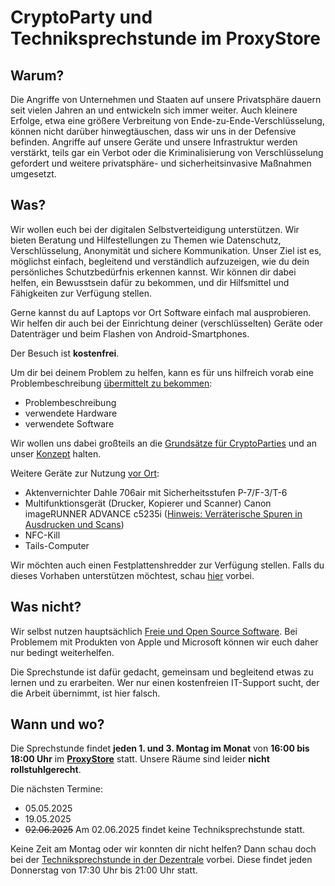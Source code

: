 # CryptoParty und Techniksprechstunde im ProxyStore

## Warum?

Die Angriffe von Unternehmen und Staaten auf unsere Privatsphäre dauern seit vielen Jahren an und entwickeln sich immer weiter. Auch kleinere Erfolge, etwa eine größere Verbreitung von Ende-zu-Ende-Verschlüsselung, können nicht darüber hinwegtäuschen, dass wir uns in der Defensive befinden. Angriffe auf unsere Geräte und unsere Infrastruktur werden verstärkt, teils gar ein Verbot oder die Kriminalisierung von Verschlüsselung gefordert und weitere privatsphäre- und sicherheitsinvasive Maßnahmen umgesetzt.

## Was?

Wir wollen euch bei der digitalen Selbstverteidigung unterstützen. Wir bieten Beratung und Hilfestellungen zu Themen wie Datenschutz, Verschlüsselung, Anonymität und sichere Kommunikation. Unser Ziel ist es, möglichst einfach, begleitend und verständlich aufzuzeigen, wie du dein persönliches Schutzbedürfnis erkennen kannst. Wir können dir dabei helfen, ein Bewusstsein dafür zu bekommen, und dir Hilfsmittel und Fähigkeiten zur Verfügung stellen.

Gerne kannst du auf Laptops vor Ort Software einfach mal ausprobieren. Wir helfen dir auch bei der Einrichtung deiner (verschlüsselten) Geräte oder Datenträger und beim Flashen von Android-Smartphones.

Der Besuch ist **kostenfrei**.

Um dir bei deinem Problem zu helfen, kann es für uns hilfreich vorab eine Problembeschreibung [übermittelt zu bekommen](contact.html):

* Problembeschreibung
* verwendete Hardware
* verwendete Software

Wir wollen uns dabei großteils an die [Grundsätze für CryptoParties](https://www.cryptoparty.in/guiding_principles) und an unser [Konzept](https://dys2p.com/konzept.html) halten.

Weitere Geräte zur Nutzung [vor Ort](index.html):

* Aktenvernichter Dahle 706air mit Sicherheitsstufen P-7/F-3/T-6
* Multifunktionsgerät (Drucker, Kopierer und Scanner) Canon imageRUNNER ADVANCE c5235i ([Hinweis: Verräterische Spuren in Ausdrucken und Scans](https://dys2p.com/de/2022-09-print-scan-traces.html))
* NFC-Kill
* Tails-Computer

Wir möchten auch einen Festplattenshredder zur Verfügung stellen. Falls du dieses Vorhaben unterstützen möchtest, schau [hier](https://dys2p.com/de/support.html) vorbei.

## Was nicht?

Wir selbst nutzen hauptsächlich [Freie und Open Source Software](https://de.wikipedia.org/wiki/Free/Libre_Open_Source_Software). Bei Problemem mit Produkten von Apple und Microsoft können wir euch daher nur bedingt weiterhelfen.

Die Sprechstunde ist dafür gedacht, gemeinsam und begleitend etwas zu lernen und zu erarbeiten. Wer nur einen kostenfreien IT-Support sucht, der die Arbeit übernimmt, ist hier falsch.

## Wann und wo?

Die Sprechstunde findet **jeden 1. und 3. Montag im Monat** von **16:00 bis 18:00 Uhr** im **[ProxyStore](https://proxysto.re/de/)** statt. Unsere Räume sind leider **nicht rollstuhlgerecht**.

Die nächsten Termine:

* 05.05.2025
* 19.05.2025
* <s>02.06.2025</s> Am 02.06.2025 findet keine Techniksprechstunde statt.

Keine Zeit am Montag oder wir konnten dir nicht helfen? Dann schau doch bei der [Techniksprechstunde in der Dezentrale](https://dezentrale.space/events/techniksprechstunde/) vorbei. Diese findet jeden Donnerstag von 17:30 Uhr bis 21:00 Uhr statt.

<!--
## Empfehlungen
### Links

### Bücher

### Filme
-->

